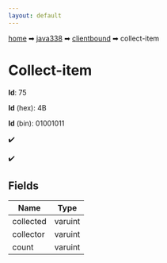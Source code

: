 ```yaml
---
layout: default
---
```


[home](/) ➡ [java338](/protocol/java338) ➡ [clientbound](/protocol/java338/clientbound) ➡ collect-item

# Collect-item

**Id**: 75

**Id** (hex): 4B

**Id** (bin): 01001011

✔️

✔️

## Fields

Name | Type
---|---
collected | varuint
collector | varuint
count | varuint

